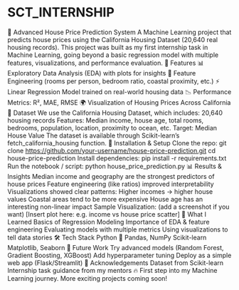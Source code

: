 # SCT_INTERNSHIP
🏡 Advanced House Price Prediction System
A Machine Learning project that predicts house prices using the California Housing Dataset (20,640 real housing records). This project was built as my first internship task in Machine Learning, going beyond a basic regression model with multiple features, visualizations, and performance evaluation.
📌 Features
📊 Exploratory Data Analysis (EDA) with plots for insights
🧩 Feature Engineering (rooms per person, bedroom ratio, coastal proximity, etc.)
⚡ Linear Regression Model trained on real-world housing data
📉 Performance Metrics: R², MAE, RMSE
🌍 Visualization of Housing Prices Across California
📂 Dataset
We use the California Housing Dataset, which includes:
20,640 housing records
Features: Median income, house age, total rooms, bedrooms, population, location, proximity to ocean, etc.
Target: Median House Value
The dataset is available through Scikit-learn’s fetch_california_housing function.
🚀 Installation & Setup
Clone the repo:
git clone https://github.com/your-username/house-price-prediction.git
cd house-price-prediction
Install dependencies:
pip install -r requirements.txt
Run the notebook / script:
python house_price_prediction.py
📊 Results & Insights
Median income and geography are the strongest predictors of house prices
Feature engineering (like ratios) improved interpretability
Visualizations showed clear patterns:
Higher incomes → higher house values
Coastal areas tend to be more expensive
House age has an interesting non-linear impact
Sample Visualization: (add a screenshot if you want)
[Insert plot here: e.g. income vs house price scatter]
🧠 What I Learned
Basics of Regression Modeling
Importance of EDA & feature engineering
Evaluating models with multiple metrics
Using visualizations to tell data stories
🛠️ Tech Stack
Python 🐍
Pandas, NumPy
Scikit-learn
Matplotlib, Seaborn
📌 Future Work
Try advanced models (Random Forest, Gradient Boosting, XGBoost)
Add hyperparameter tuning
Deploy as a simple web app (Flask/Streamlit)
🙌 Acknowledgements
Dataset from Scikit-learn
Internship task guidance from my mentors
🔥 First step into my Machine Learning journey. More exciting projects coming soon!
